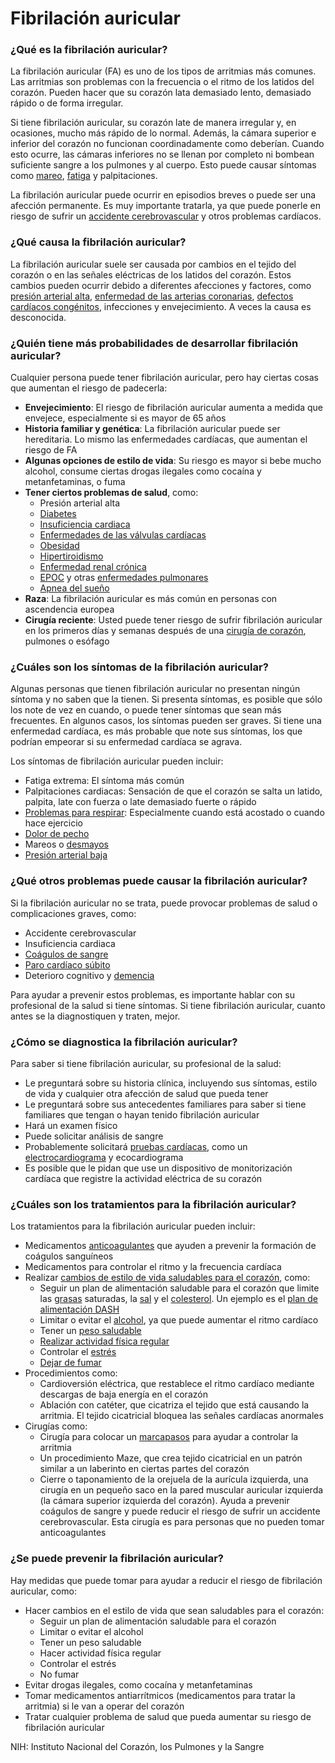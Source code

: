 Fibrilación auricular
=====================


### ¿Qué es la fibrilación auricular?


La fibrilación auricular (FA) es uno de los tipos de arritmias más comunes. Las arritmias son problemas con la frecuencia o el ritmo de los latidos del corazón. Pueden hacer que su corazón lata demasiado lento, demasiado rápido o de forma irregular.


Si tiene fibrilación auricular, su corazón late de manera irregular y, en ocasiones, mucho más rápido de lo normal. Además, la cámara superior e inferior del corazón no funcionan coordinadamente como deberían. Cuando esto ocurre, las cámaras inferiores no se llenan por completo ni bombean suficiente sangre a los pulmones y al cuerpo. Esto puede causar síntomas como [mareo](https://medlineplus.gov/spanish/dizzinessandvertigo.html), [fatiga](https://medlineplus.gov/spanish/fatigue.html) y palpitaciones.


La fibrilación auricular puede ocurrir en episodios breves o puede ser una afección permanente. Es muy importante tratarla, ya que puede ponerle en riesgo de sufrir un [accidente cerebrovascular](https://medlineplus.gov/spanish/stroke.html) y otros problemas cardíacos.


### ¿Qué causa la fibrilación auricular?


La fibrilación auricular suele ser causada por cambios en el tejido del corazón o en las señales eléctricas de los latidos del corazón. Estos cambios pueden ocurrir debido a diferentes afecciones y factores, como [presión arterial alta](https://medlineplus.gov/spanish/highbloodpressure.html), [enfermedad de las arterias coronarias](https://medlineplus.gov/spanish/coronaryarterydisease.html), [defectos cardíacos congénitos](https://medlineplus.gov/spanish/congenitalheartdefects.html), infecciones y envejecimiento. A veces la causa es desconocida.


### ¿Quién tiene más probabilidades de desarrollar fibrilación auricular?


Cualquier persona puede tener fibrilación auricular, pero hay ciertas cosas que aumentan el riesgo de padecerla:


* **Envejecimiento**: El riesgo de fibrilación auricular aumenta a medida que envejece, especialmente si es mayor de 65 años
* **Historia familiar y genética**: La fibrilación auricular puede ser hereditaria. Lo mismo las enfermedades cardíacas, que aumentan el riesgo de FA
* **Algunas opciones de estilo de vida**: Su riesgo es mayor si bebe mucho alcohol, consume ciertas drogas ilegales como cocaína y metanfetaminas, o fuma
* **Tener ciertos problemas de salud**, como:
	+ Presión arterial alta
	+ [Diabetes](https://medlineplus.gov/spanish/diabetes.html)
	+ [Insuficiencia cardiaca](https://medlineplus.gov/spanish/heartfailure.html)
	+ [Enfermedades de las válvulas cardíacas](https://medlineplus.gov/spanish/heartvalvediseases.html)
	+ [Obesidad](https://medlineplus.gov/spanish/obesity.html)
	+ [Hipertiroidismo](https://medlineplus.gov/spanish/hyperthyroidism.html)
	+ [Enfermedad renal crónica](https://medlineplus.gov/spanish/chronickidneydisease.html)
	+ [EPOC](https://medlineplus.gov/spanish/copd.html) y otras [enfermedades pulmonares](https://medlineplus.gov/spanish/lungdiseases.html)
	+ [Apnea del sueño](https://medlineplus.gov/spanish/sleepapnea.html)
* **Raza**: La fibrilación auricular es más común en personas con ascendencia europea
* **Cirugía reciente**: Usted puede tener riesgo de sufrir fibrilación auricular en los primeros días y semanas después de una [cirugía de corazón](https://medlineplus.gov/spanish/heartsurgery.html), pulmones o esófago


### ¿Cuáles son los síntomas de la fibrilación auricular?


Algunas personas que tienen fibrilación auricular no presentan ningún síntoma y no saben que la tienen. Si presenta síntomas, es posible que sólo los note de vez en cuando, o puede tener síntomas que sean más frecuentes. En algunos casos, los síntomas pueden ser graves. Si tiene una enfermedad cardíaca, es más probable que note sus síntomas, los que podrían empeorar si su enfermedad cardíaca se agrava.


Los síntomas de fibrilación auricular pueden incluir:


* Fatiga extrema: El síntoma más común
* Palpitaciones cardiacas: Sensación de que el corazón se salta un latido, palpita, late con fuerza o late demasiado fuerte o rápido
* [Problemas para respirar](https://medlineplus.gov/spanish/breathingproblems.html): Especialmente cuando está acostado o cuando hace ejercicio
* [Dolor de pecho](https://medlineplus.gov/spanish/chestpain.html)
* Mareos o [desmayos](https://medlineplus.gov/spanish/fainting.html)
* [Presión arterial baja](https://medlineplus.gov/spanish/lowbloodpressure.html)


### ¿Qué otros problemas puede causar la fibrilación auricular?


Si la fibrilación auricular no se trata, puede provocar problemas de salud o complicaciones graves, como:


* Accidente cerebrovascular
* Insuficiencia cardiaca
* [Coágulos de sangre](https://medlineplus.gov/spanish/bloodclots.html)
* [Paro cardíaco súbito](https://medlineplus.gov/spanish/suddencardiacarrest.html)
* Deterioro cognitivo y [demencia](https://medlineplus.gov/spanish/dementia.html)


Para ayudar a prevenir estos problemas, es importante hablar con su profesional de la salud si tiene síntomas. Si tiene fibrilación auricular, cuanto antes se la diagnostiquen y traten, mejor.


### ¿Cómo se diagnostica la fibrilación auricular?


Para saber si tiene fibrilación auricular, su profesional de la salud:


* Le preguntará sobre su historia clínica, incluyendo sus síntomas, estilo de vida y cualquier otra afección de salud que pueda tener
* Le preguntará sobre sus antecedentes familiares para saber si tiene familiares que tengan o hayan tenido fibrilación auricular
* Hará un examen físico
* Puede solicitar análisis de sangre
* Probablemente solicitará [pruebas cardíacas](https://medlineplus.gov/spanish/hearthealthtests.html), como un [electrocardiograma](https://medlineplus.gov/spanish/pruebas-de-laboratorio/electrocardiograma/) y ecocardiograma
* Es posible que le pidan que use un dispositivo de monitorización cardíaca que registre la actividad eléctrica de su corazón


### ¿Cuáles son los tratamientos para la fibrilación auricular?


Los tratamientos para la fibrilación auricular pueden incluir:


* Medicamentos [anticoagulantes](https://medlineplus.gov/spanish/bloodthinners.html) que ayuden a prevenir la formación de coágulos sanguíneos
* Medicamentos para controlar el ritmo y la frecuencia cardíaca
* Realizar [cambios de estilo de vida saludables para el corazón](https://medlineplus.gov/spanish/howtopreventheartdisease.html), como:
	+ Seguir un plan de alimentación saludable para el corazón que limite las [grasas](https://medlineplus.gov/spanish/dietaryfats.html) saturadas, la [sal](https://medlineplus.gov/spanish/sodium.html) y el [colesterol](https://medlineplus.gov/spanish/cholesterol.html). Un ejemplo es el [plan de alimentación DASH](https://medlineplus.gov/spanish/dasheatingplan.html)
	+ Limitar o evitar el [alcohol](https://medlineplus.gov/spanish/alcohol.html), ya que puede aumentar el ritmo cardíaco
	+ Tener un [peso saludable](https://medlineplus.gov/spanish/weightcontrol.html)
	+ [Realizar actividad física regular](https://medlineplus.gov/spanish/howmuchexercisedoineed.html)
	+ Controlar el [estrés](https://medlineplus.gov/spanish/stress.html)
	+ [Dejar de fumar](https://medlineplus.gov/spanish/quittingsmoking.html)
* Procedimientos como:
	+ Cardioversión eléctrica, que restablece el ritmo cardíaco mediante descargas de baja energía en el corazón
	+ Ablación con catéter, que cicatriza el tejido que está causando la arritmia. El tejido cicatricial bloquea las señales cardíacas anormales
* Cirugías como:
	+ Cirugía para colocar un [marcapasos](https://medlineplus.gov/spanish/pacemakersandimplantabledefibrillators.html) para ayudar a controlar la arritmia
	+ Un procedimiento Maze, que crea tejido cicatricial en un patrón similar a un laberinto en ciertas partes del corazón
	+ Cierre o taponamiento de la orejuela de la aurícula izquierda, una cirugía en un pequeño saco en la pared muscular auricular izquierda (la cámara superior izquierda del corazón). Ayuda a prevenir coágulos de sangre y puede reducir el riesgo de sufrir un accidente cerebrovascular. Esta cirugía es para personas que no pueden tomar anticoagulantes


### ¿Se puede prevenir la fibrilación auricular?


Hay medidas que puede tomar para ayudar a reducir el riesgo de fibrilación auricular, como:
* Hacer cambios en el estilo de vida que sean saludables para el corazón:
	+ Seguir un plan de alimentación saludable para el corazón
	+ Limitar o evitar el alcohol
	+ Tener un peso saludable
	+ Hacer actividad física regular
	+ Controlar el estrés
	+ No fumar
* Evitar drogas ilegales, como cocaína y metanfetaminas
* Tomar medicamentos antiarrítmicos (medicamentos para tratar la arritmia) si le van a operar del corazón
* Tratar cualquier problema de salud que pueda aumentar su riesgo de fibrilación auricular


NIH: Instituto Nacional del Corazón, los Pulmones y la Sangre

